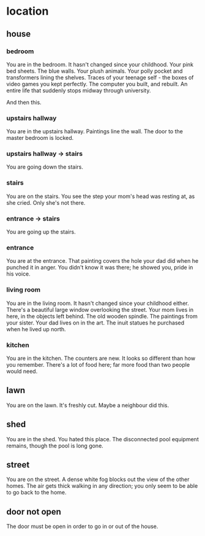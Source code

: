 # location

## house

### bedroom

You are in the bedroom. It hasn't changed since your childhood. Your pink
bed sheets. The blue walls. Your plush animals. Your polly pocket and 
transformers lining the shelves. Traces of your teenage self - the boxes
of video games you kept perfectly. The computer you built, and rebuilt.
An entire life that suddenly stops midway through university.

And then this.

### upstairs hallway

You are in the upstairs hallway. Paintings line the wall. The door
to the master bedroom is locked.

### upstairs hallway -> stairs

You are going down the stairs.

### stairs

You are on the stairs. You see the step your mom's head was resting at,
as she cried. Only she's not there. 

### entrance -> stairs

You are going up the stairs.

### entrance

You are at the entrance. That painting covers the hole your dad did when
he punched it in anger. You didn't know it was there; he showed you, pride
in his voice.

### living room

You are in the living room. It hasn't changed since your childhood either.
There's a beautiful large window overlooking the street. Your mom lives in
here, in the objects left behind. The old wooden spindle. The paintings from
your sister. Your dad lives on in the art. The inuit statues he purchased when
he lived up north.

### kitchen

You are in the kitchen. The counters are new. It looks so different than 
how you remember. There's a lot of food here; far more food than two people
would need.

## lawn

You are on the lawn. It's freshly cut. Maybe a neighbour did this.

## shed

You are in the shed. You hated this place. The disconnected pool equipment 
remains, though the pool is long gone. 

## street

You are on the street. A dense white fog blocks out the view of the other
homes. The air gets thick walking in any direction; you only seem to be
able to go back to the home.

## door not open

The door must be open in order to go in or out of the house.